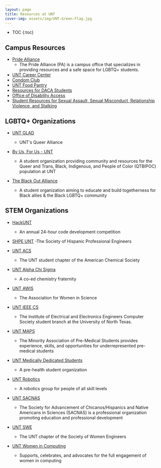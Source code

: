 ```yaml
---
layout: page
title: Resources at UNT
cover-img: assets/img/UNT-Green-Flag.jpg
---
```


* TOC
{:toc}

## Campus Resources

- [Pride Alliance](https://ied.unt.edu/pridealliance)
    - The Pride Alliance (PA) is a campus office that specializes in providing
    resources and a safe space for LGBTQ+ students.
- [UNT Career Center](https://careercenter.unt.edu/)
- [Condom Club](https://studentaffairs.unt.edu/student-health-and-wellness-center/services/condom-club)
- [UNT Food Pantry](https://deanofstudents.unt.edu/resources/food-pantry)
- [Resources for DACA Students](https://www.unt.edu/daca)
- [Office of Disability Access](https://disability.unt.edu/)
- [Student Resources for Sexual Assault, Sexual Misconduct, Relationship Violence, and Stalking](https://ied.unt.edu/sites/default/files/student_resources_for_sexual_misconduct.pdf)

## LGBTQ+ Organizations

- [UNT GLAD](https://twitter.com/untglad)
    - UNT's Queer Alliance

- [By Us, For Us - UNT](https://twitter.com/bufu_unt)
    - A student organization providing community and resources for the Queer and
    Trans, Black, Indigenous, and People of Color (QTBIPOC) population at UNT

- [The Black Out Alliance](https://twitter.com/BlackOut_UNT)
    - A student organization aiming to educate and build togetherness for
    Black allies & the Black LGBTQ+ community

## STEM Organizations

- [HackUNT](https://unthackathon.com/)
    - An annual 24-hour code development competition

- [SHPE UNT](https://twitter.com/shpeunt)
    -The Society of Hispanic Professional Engineers

- [UNT ACS](https://chemistry.unt.edu/node/4559)
    - The UNT student chapter of the American Chemical Society

- [UNT Alpha Chi Sigma](https://alphachisigmabetaeta.weebly.com/)
    - A co-ed chemistry fraternity

- [UNT AWIS](https://twitter.com/northtexasawis)
    - The Association for Women in Science

- [UNT IEEE CS](https://unt.campuslabs.com/engage/organization/ieee-computer-society)
    - The Institute of Electrical and Electronics Engineers Computer Society
    student branch at the University of North Texas.

- [UNT MAPS](https://msha.ke/untmapsorg/)
    - The Minority Association of Pre-Medical Students provides experience,
    skills, and opportunities for underrepresented pre-medical students

- [UNT Medically Dedicated Students](https://twitter.com/UNT_MDSO)
    - A pre-health student organization

- [UNT Robotics](https://www.untrobotics.com/)
    - A robotics group for people of all skill levels

- [UNT SACNAS](https://unt.campuslabs.com/engage/organization/UNT-SACNAS)
    - The Society for Advancement of Chicanos/Hispanics and Native Americans in
    Sciences (SACNAS) is a professional organization promoting education and
    professional development

- [UNT SWE](http://www.untswe.org/)
    - The UNT chapter of the ​Society of Women Engineers

- [UNT Women in Computing](https://twitter.com/unt_wic)
    - Supports, celebrates, and advocates for the full engagement of women in
    computing
